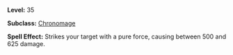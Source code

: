 <!-- TITLE: Spell: Force Strike -->

**Level:** 35

**Subclass:** [Chronomage](chronomage)

**Spell Effect:**  Strikes your target with a pure force, causing between 500 and 625 damage.